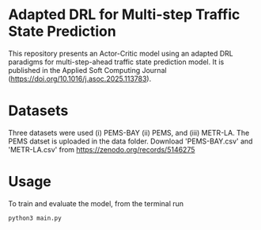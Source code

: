 # Adapted DRL for Multi-step Traffic State Prediction
This repository presents an Actor-Critic model using an adapted DRL paradigms for multi-step-ahead traffic state prediction model. It is published in the Applied Soft Computing Journal (https://doi.org/10.1016/j.asoc.2025.113783).
# Datasets
Three datasets were used (i) PEMS-BAY (ii) PEMS, and (iii) METR-LA. The PEMS datset is uploaded in the data folder. Download 'PEMS-BAY.csv' and 'METR-LA.csv' from https://zenodo.org/records/5146275
# Usage
To train and evaluate the model, from the terminal run 
```bash 
python3 main.py
```

